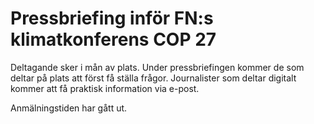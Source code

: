 # Pressbriefing inför FN:s klimatkonferens COP 27

Deltagande sker i mån av plats. Under pressbriefingen kommer de som deltar på plats att först få ställa frågor. Journalister som deltar digitalt kommer att få praktisk information via e-post.

Anmälningstiden har gått ut.
